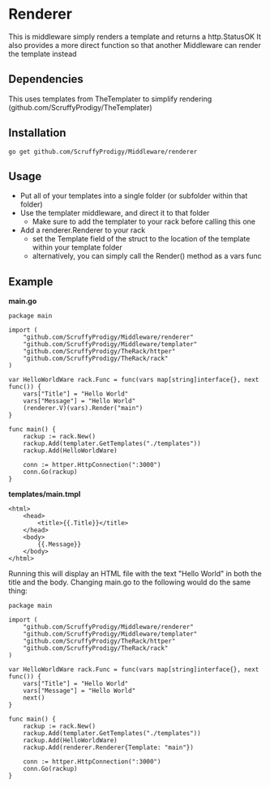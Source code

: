 #	Renderer
This is middleware simply renders a template and returns a http.StatusOK
It also provides a more direct function so that another Middleware can render the template instead

## 	Dependencies
This uses templates from TheTemplater to simplify rendering	(github.com/ScruffyProdigy/TheTemplater)

## 	Installation
`go get github.com/ScruffyProdigy/Middleware/renderer`

##  Usage

* Put all of your templates into a single folder (or subfolder within that folder)
* Use the templater middleware, and direct it to that folder
	* Make sure to add the templater to your rack before calling this one
* Add a renderer.Renderer to your rack
	* set the Template field of the struct to the location of the template within your template folder
	* alternatively, you can simply call the Render() method as a vars func

## 	Example

__main.go__

	package main

	import (
		"github.com/ScruffyProdigy/Middleware/renderer"
		"github.com/ScruffyProdigy/Middleware/templater"
		"github.com/ScruffyProdigy/TheRack/httper"
		"github.com/ScruffyProdigy/TheRack/rack"
	)

	var HelloWorldWare rack.Func = func(vars map[string]interface{}, next func()) {
		vars["Title"] = "Hello World"
		vars["Message"] = "Hello World"
		(renderer.V)(vars).Render("main")
	}

	func main() {
		rackup := rack.New()
		rackup.Add(templater.GetTemplates("./templates"))
		rackup.Add(HelloWorldWare)
		
		conn := httper.HttpConnection(":3000")
		conn.Go(rackup)
	}
	
	
__templates/main.tmpl__

	<html>
		<head>
			<title>{{.Title}}</title>
		</head>
		<body>
			{{.Message}}
		</body>
	</html>
	
Running this will display an HTML file with the text "Hello World" in both the title and the body.  Changing main.go to the following would do the same thing:

	package main

	import (
		"github.com/ScruffyProdigy/Middleware/renderer"
		"github.com/ScruffyProdigy/Middleware/templater"
		"github.com/ScruffyProdigy/TheRack/httper"
		"github.com/ScruffyProdigy/TheRack/rack"
	)

	var HelloWorldWare rack.Func = func(vars map[string]interface{}, next func()) {
		vars["Title"] = "Hello World"
		vars["Message"] = "Hello World"
		next()
	}

	func main() {
		rackup := rack.New()
		rackup.Add(templater.GetTemplates("./templates"))
		rackup.Add(HelloWorldWare)
		rackup.Add(renderer.Renderer{Template: "main"})

		conn := httper.HttpConnection(":3000")
		conn.Go(rackup)
	}
	
